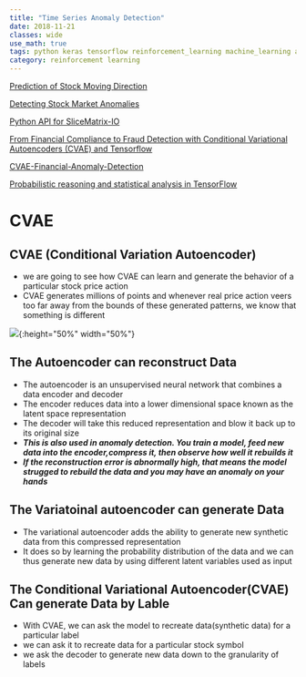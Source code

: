```yaml
---
title: "Time Series Anomaly Detection"
date: 2018-11-21
classes: wide
use_math: true
tags: python keras tensorflow reinforcement_learning machine_learning anomaly pnn
category: reinforcement learning
---
```



[Prediction of Stock Moving Direction](https://github.com/aravanshad/Stock_Movement_Prediction)

[Detecting Stock Market Anomalies ](https://slicematrix.github.io/stock_market_anomalies.html)

[Python API for SliceMatrix-IO ](https://github.com/tynano/slicematrixIO-python)

[From Financial Compliance to Fraud Detection with Conditional Variational Autoencoders (CVAE) and Tensorflow](https://amunategui.github.io/cvae-in-finance/index.html)

[CVAE-Financial-Anomaly-Detection](https://github.com/amunategui/CVAE-Financial-Anomaly-Detection/blob/master/Financial%20Compliance%20and%20Fraud%20Detection%20with%20Conditional%20Variational%20Autoencoders%20%28CVAE%29%20and%20Tensorflow.ipynb)

[Probabilistic reasoning and statistical analysis in TensorFlow](https://github.com/tensorflow/probability)

# CVAE

## CVAE (Conditional Variation Autoencoder)
- we are going to see how CVAE can learn and generate the behavior of a particular stock price action 
- CVAE generates millions of points and whenever real price action veers too far away from the bounds of these generated patterns, we know that something is different

![](https://amunategui.github.io/cvae-in-finance/img/autoencoder-schema.png){:height="50%" width="50%"}  

## The Autoencoder can reconstruct Data
- The autoencoder is an unsupervised neural network that combines a data encoder and decoder
- The encoder reduces data into a lower dimensional space known as the latent space representation
- The decoder will take this reduced representation and blow it back up to its original size
- ***This is also used in anomaly detection. You train a model, feed new data into the encoder,compress it, then observe how well it rebuilds it***
- ***If the reconstruction error is abnormally high, that means the model strugged to rebuild the data and you may have an anomaly on your hands***

## The Variatoinal autoencoder can generate Data
- The variational autoencoder adds the ability to generate new synthetic data from this compressed representation
- It does so by learning the probability distribution of the data and we can thus generate new data by using different latent variables used as input

## The Conditional Variational Autoencoder(CVAE) Can generate Data by Lable
- With CVAE, we can ask the model to recreate data(synthetic data) for a particular label
- we can ask it to recreate data for a particular stock symbol
- we ask the decoder to generate new data down to the granularity of labels





